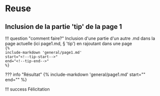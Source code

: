 # Reuse

## Inclusion de la partie 'tip' de la page 1

!!! question "comment faire?"
    Inclusion d'une partie d'un autre .md dans la page actuelle (ici page1.md, § 'tip') en rajoutant dans une page  
    `{%`  
        `include-markdown 'general/page1.md'`  
        `start="<!--tip-start-->"`  
        `end="<!--tip-end-->"`    
    `%}`  
    

??? info "Résultat"
    {%
        include-markdown 'general/page1.md'
        start="<!--tip-start-->"
        end="<!--tip-end-->"
    %}

!!! success
    Félicitation
